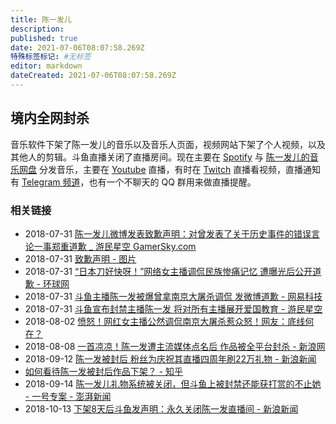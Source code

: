 ```yaml
---
title: 陈一发儿
description:
published: true
date: 2021-07-06T08:07:58.269Z
特殊标签标记: #无标签
editor: markdown
dateCreated: 2021-07-06T08:07:58.269Z
---
```


## 境内全网封杀

音乐软件下架了陈一发儿的音乐以及音乐人页面，视频网站下架了个人视频，以及其他人的剪辑。斗鱼直播关闭了直播房间。现在主要在 [Spotify](https://open.spotify.com/artist/10xtjTRMlKZ7aFx6VBQlSj) 与 [陈一发儿的音乐网盘](https://67373.hercd.com/) 分发音乐，主要在 [Youtube](https://www.youtube.com/channel/UC7QVieoTCNwwW84G0bddXpA/live) 直播，有时在 [Twitch](https://www.twitch.tv/thebs_chen) 直播看视频，直播通知有 [Telegram 频道](https://t.me/FaFa67373)，也有一个不聊天的 QQ 群用来做直播提醒。

### 相关链接

+ 2018-07-31 [陈一发儿微博发表致歉声明：对曾发表了关于历史事件的错误言论一事郑重道歉 _ 游民星空 GamerSky.com](https://web.archive.org/web/20210706001941/https://www.gamersky.com/news/201807/1079975.shtml)
+ 2018-07-31 [致歉声明 - 图片](https://web.archive.org/web/20180809171450/http://www.gamersky.com/showimage/id_gamersky.shtml?https://img1.gamersky.com/upimg/pic/2018/07/31/origin_201807311330126534.jpg)
+ 2018-07-31 [“日本刀好快呀！”网络女主播调侃民族惨痛记忆 遭曝光后公开道歉 - 环球网](https://web.archive.org/web/20190917190630/http://china.huanqiu.com/article/2018-07/12616619.html)
+ 2018-07-31 [斗鱼主播陈一发被爆曾拿南京大屠杀调侃 发微博道歉 - 网易科技](https://web.archive.org/web/20190912103536/http://tech.163.com/18/0731/14/DO2377OV00097U82.html)
+ 2018-07-31 [斗鱼宣布封禁主播陈一发 将对所有主播展开爱国教育 - 游民星空](https://web.archive.org/web/20210706001904/https://www.gamersky.com/news/201807/1080271.shtml)
+ 2018-08-02 [愤怒！网红女主播公然调侃南京大屠杀惹众怒！网友：底线何在？](https://web.archive.org/web/20210116154001/http://news.ycwb.com/2018-08/02/content_30057751.htm)
+ 2018-08-08 [一首凉凉！陈一发遭主流媒体点名后 作品被全平台封杀 - 新浪网](https://web.archive.org/web/20180907032414/http://games.sina.com.cn/g/g/2018-08-08/hhkuskt8901900.shtml)
+ 2018-09-12 [陈一发被封后 粉丝为庆祝其直播四周年刷22万礼物 - 新浪新闻](https://web.archive.org/web/20190327091312/http://news.sina.com.cn/o/2018-09-12/doc-ihiycyfx7205770.shtml)
+ [如何看待陈一发被封后作品下架？ - 知乎](https://web.archive.org/web/20210706000119/https://www.zhihu.com/question/288947221)
+ 2018-09-14 [陈一发儿礼物系统被关闭，但斗鱼上被封禁还能获打赏的不止她 - 一号专案 - 澎湃新闻](https://web.archive.org/web/20180914203407/https://www.thepaper.cn/newsDetail_forward_2439863)
+ 2018-10-13 [下架8天后斗鱼发声明：永久关闭陈一发直播间 - 新浪新闻](https://web.archive.org/web/20190809103904/https://news.sina.com.cn/s/2018-10-13/doc-ihmhafir3110727.shtml)
